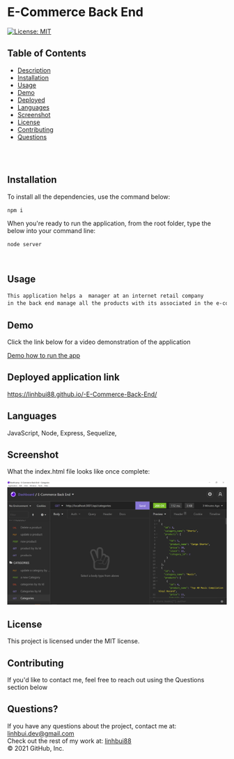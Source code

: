 # E-Commerce Back End <br />

[![License: MIT](https://img.shields.io/badge/License-MIT-yellow.svg)](https://opensource.org/licenses/MIT) <br />

## Table of Contents 

- [Description](#description)
- [Installation](#installation)
- [Usage](#usage)
- [Demo](#demo)
- [Deployed](#deployedapplicationlink)
- [Languages](#languages)
- [Screenshot](#screenshot)
- [License](#license)
- [Contributing](#contributing)
- [Questions](#questions)

<br />
<br />

## Installation
To install all the dependencies, use the command below:
```
npm i
```
When you're ready to run the application, from the root folder, type the below into your command line:
```
node server
```
<br />

## Usage

```md
This application helps a  manager at an internet retail company
in the back end manage all the products with its associated in the e-commerce website using the latest technologies.

```

## Demo

Click the link below for a video demonstration of the application

[Demo how to run the app](https://watch.screencastify.com/v/Cjz51SxW37TcrTn71dYA)



## Deployed application link
 https://linhbui88.github.io/-E-Commerce-Back-End/ <br/>


## Languages

JavaScript, Node, Express, Sequelize,<br />

## Screenshot

What the index.html file looks like once complete:<br/>

![Sample Index.HTML](./assets/e-commerce-back-end.png) <br /> 

## License

  This project is licensed under the MIT license. <br />
  
## Contributing

If you'd like to contact me, feel free to reach out using the Questions section below<br />

## Questions?

If you have any questions about the project, contact me at: 
linhbui.dev@gmail.com <br />
Check out the rest of my work at: 
[linhbui88](https://github.com/Linhbui88) <br />
© 2021 GitHub, Inc.